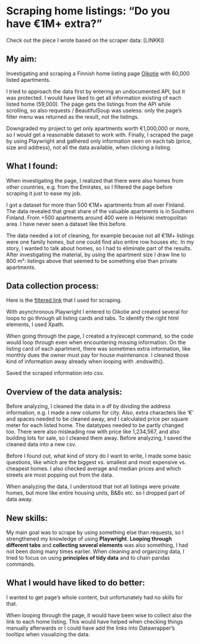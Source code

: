 # Scraping home listings: “Do you have €1M+ extra?”

Check out the piece I wrote based on the scraper data: [LINKKI]

## My aim:

Investigating and scraping a Finnish home listing page [Oikotie](https://asunnot.oikotie.fi/myytavat-asunnot?pagination=1&cardType=100) with 60,000 listed apartments. 

I tried to approach the data first by entering an undocumented API, but it was protected. I would have liked to get all information existing of each listed home (59,000). The page gets the listings from the API while scrolling, so also requests / BeautifulSoup was useless: only the page’s filter menu was returned as the result, not the listings.

Downgraded my project to get only apartments worth €1,000,000 or more, so I would get a reasonable dataset to work with. Finally, I scraped the page by using Playwright and gathered only information seen on each tab (price, size and address), not all the data available, when clicking a listing.


## What I found:

When investigating the page, I realized that there were also homes from other countries, e.g. from the Emirates, so I filtered the page before scraping it just to ease my job.

I got a dataset for more than 500 €1M+ apartments from all over Finland. The data revealed that great share of the valuable apartments is in Southern Finland. From +500 apartments around 400 were in Helsinki metropolitan area. I have never seen a dataset like this before.

The data needed a lot of cleaning, for example because not all €1M+ listings were one family homes, but one could find also entire row houses etc. In my story, I wanted to talk about homes, so I had to eliminate part of the results. After investigating the material, by using the apartment size I draw line to 800 m²: listings above that seemed to be something else than private apartments.


## Data collection process:

Here is the [filtered link]( https://asunnot.oikotie.fi/myytavat-asunnot?pagination=1&locations=%5B%5B1,9,%22Suomi%22%5D%5D&cardType=100&price%5Bmin%5D=1000000) that I used for scraping.

With asynchronous Playwright I entered to Oikotie and created several for loops to go through all listing cards and tabs. To identify the right html elements, I used Xpath.

When going through the page, I created a try/except command, so the code would loop through even when encountering missing information. On the listing card of each apartment, there was sometimes extra information, like monthly dues the owner must pay for house maintenance. I cleaned those kind of information away already when looping with .endswith().

Saved the scraped information into csv.


## Overview of the data analysis:

Before analyzing, I cleaned the data in a df by dividing the address information, e.g. I made a new column for city. Also, extra characters like ‘€’ and spaces needed to be cleaned away, and I calculated price per square meter for each listed home. The datatypes needed to be partly changed too. There were also misleading row with price like 1,234,567, and also building lots for sale, so I cleaned them away. Before analyzing, I saved the cleaned data into a new csv.

Before I found out, what kind of story do I want to write, I made some basic questions, like which are the biggest vs. smallest and most expensive vs. cheapest homes. I also checked average and median prices and which streets are most popping out from the data.

When analyzing the data, I understood that not all listings were private homes, but more like entire housing units, B&Bs etc. so I dropped part of data away.


## New skills:

My main goal was to scrape by using something else than requests, so I strengthened my knowledge of using <strong>Playwright</strong>. <strong>Looping through different tabs</strong> and <strong>collecting several elements</strong> was also something, I had not been doing many times earlier. 
When cleaning and organizing data, I tried to focus on using <strong>principles of tidy data</strong> and to chain pandas commands.


## What I would have liked to do better:

I wanted to get page’s whole content, but unfortunately had no skills for that.

When looping through the page, it would have been wise to collect also the link to each home listing. This would have helped when checking things manually afterwards or I could have add the links into Datawrapper’s tooltips when visualizing the data.
